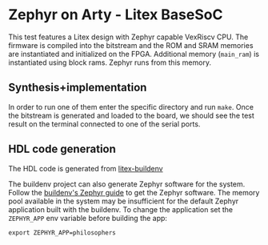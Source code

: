 # Zephyr on Arty - Litex BaseSoC

This test features a Litex design with Zephyr capable VexRiscv CPU.
The firmware is compiled into the bitstream and the ROM and SRAM memories are instantiated and initialized on the FPGA.
Additional memory (`main_ram`) is instantiated using block rams. Zephyr runs from this memory.

## Synthesis+implementation

In order to run one of them enter the specific directory and run `make`.
Once the bitstream is generated and loaded to the board, we should see the test result on the terminal connected to one of the serial ports.

## HDL code generation

The HDL code is generated from [litex-buildenv](https://github.com/timvideos/litex-buildenv/pull/338)

The buildenv project can also generate Zephyr software for the system.
Follow the [buildenv's Zephyr guide](https://github.com/timvideos/litex-buildenv/wiki/Zephyr) to get the Zephyr software.
The memory pool available in the system may be insufficient for the default Zephyr application built with the buildenv.
To change the application set the `ZEPHYR_APP` env variable before building the app:

```
export ZEPHYR_APP=philosophers
```

